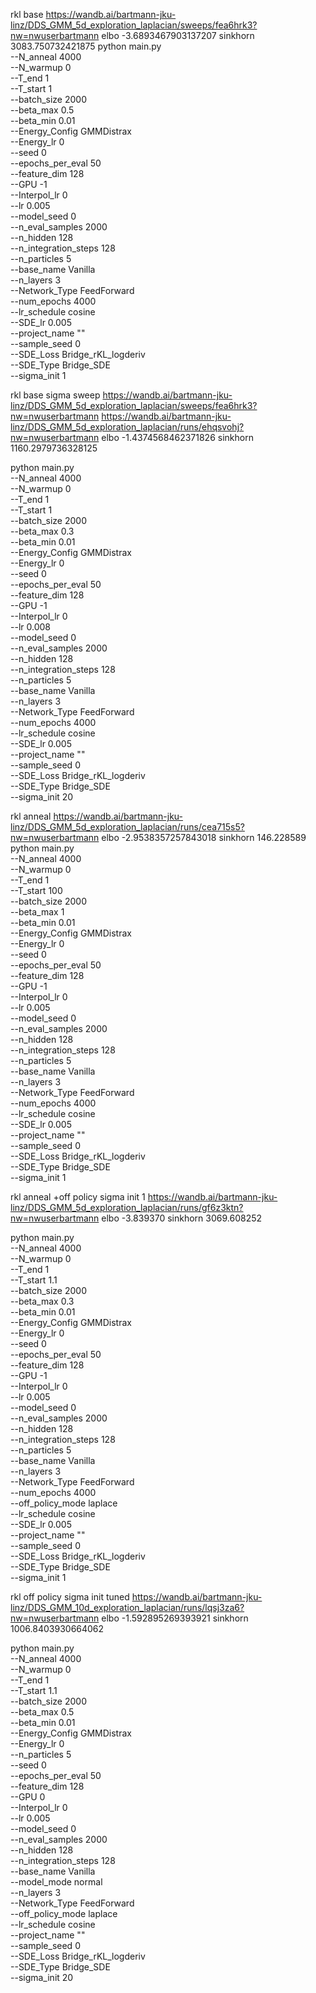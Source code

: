 rkl base
https://wandb.ai/bartmann-jku-linz/DDS_GMM_5d_exploration_laplacian/sweeps/fea6hrk3?nw=nwuserbartmann
elbo -3.6893467903137207
sinkhorn 3083.750732421875
python main.py \
--N_anneal 4000 \
--N_warmup 0 \
--T_end 1 \
--T_start 1 \
--batch_size 2000 \
--beta_max 0.5 \
--beta_min 0.01 \
--Energy_Config GMMDistrax \
--Energy_lr 0 \
--seed 0 \
--epochs_per_eval 50 \
--feature_dim 128 \
--GPU -1 \
--Interpol_lr 0 \
--lr 0.005 \
--model_seed 0 \
--n_eval_samples 2000 \
--n_hidden 128 \
--n_integration_steps 128 \
--n_particles 5 \
--base_name Vanilla \
--n_layers 3 \
--Network_Type FeedForward \
--num_epochs 4000 \
--lr_schedule cosine \
--SDE_lr 0.005 \
--project_name "" \
--sample_seed 0 \
--SDE_Loss Bridge_rKL_logderiv \
--SDE_Type Bridge_SDE \
--sigma_init 1

rkl base sigma sweep
https://wandb.ai/bartmann-jku-linz/DDS_GMM_5d_exploration_laplacian/sweeps/fea6hrk3?nw=nwuserbartmann
https://wandb.ai/bartmann-jku-linz/DDS_GMM_5d_exploration_laplacian/runs/ehqsvohj?nw=nwuserbartmann
elbo -1.4374568462371826
sinkhorn 1160.2979736328125

python main.py \
--N_anneal 4000 \
--N_warmup 0 \
--T_end 1 \
--T_start 1 \
--batch_size 2000 \
--beta_max 0.3 \
--beta_min 0.01 \
--Energy_Config GMMDistrax \
--Energy_lr 0 \
--seed 0 \
--epochs_per_eval 50 \
--feature_dim 128 \
--GPU -1 \
--Interpol_lr 0 \
--lr 0.008 \
--model_seed 0 \
--n_eval_samples 2000 \
--n_hidden 128 \
--n_integration_steps 128 \
--n_particles 5 \
--base_name Vanilla \
--n_layers 3 \
--Network_Type FeedForward \
--num_epochs 4000 \
--lr_schedule cosine \
--SDE_lr 0.005 \
--project_name "" \
--sample_seed 0 \
--SDE_Loss Bridge_rKL_logderiv \
--SDE_Type Bridge_SDE \
--sigma_init 20

rkl anneal
https://wandb.ai/bartmann-jku-linz/DDS_GMM_5d_exploration_laplacian/runs/cea715s5?nw=nwuserbartmann
elbo -2.9538357257843018
sinkhorn 146.228589
python main.py \
--N_anneal 4000 \
--N_warmup 0 \
--T_end 1 \
--T_start 100 \
--batch_size 2000 \
--beta_max 1 \
--beta_min 0.01 \
--Energy_Config GMMDistrax \
--Energy_lr 0 \
--seed 0 \
--epochs_per_eval 50 \
--feature_dim 128 \
--GPU -1 \
--Interpol_lr 0 \
--lr 0.005 \
--model_seed 0 \
--n_eval_samples 2000 \
--n_hidden 128 \
--n_integration_steps 128 \
--n_particles 5 \
--base_name Vanilla \
--n_layers 3 \
--Network_Type FeedForward \
--num_epochs 4000 \
--lr_schedule cosine \
--SDE_lr 0.005 \
--project_name "" \
--sample_seed 0 \
--SDE_Loss Bridge_rKL_logderiv \
--SDE_Type Bridge_SDE \
--sigma_init 1


rkl anneal +off policy sigma init 1
https://wandb.ai/bartmann-jku-linz/DDS_GMM_5d_exploration_laplacian/runs/gf6z3ktn?nw=nwuserbartmann
elbo -3.839370
sinkhorn 3069.608252

python main.py \
--N_anneal 4000 \
--N_warmup 0 \
--T_end 1 \
--T_start 1.1 \
--batch_size 2000 \
--beta_max 0.3 \
--beta_min 0.01 \
--Energy_Config GMMDistrax \
--Energy_lr 0 \
--seed 0 \
--epochs_per_eval 50 \
--feature_dim 128 \
--GPU -1 \
--Interpol_lr 0 \
--lr 0.005 \
--model_seed 0 \
--n_eval_samples 2000 \
--n_hidden 128 \
--n_integration_steps 128 \
--n_particles 5 \
--base_name Vanilla \
--n_layers 3 \
--Network_Type FeedForward \
--num_epochs 4000 \
--off_policy_mode laplace \
--lr_schedule cosine \
--SDE_lr 0.005 \
--project_name "" \
--sample_seed 0 \
--SDE_Loss Bridge_rKL_logderiv \
--SDE_Type Bridge_SDE \
--sigma_init 1


rkl off policy sigma init tuned
https://wandb.ai/bartmann-jku-linz/DDS_GMM_10d_exploration_laplacian/runs/lqsj3za6?nw=nwuserbartmann
elbo -1.592895269393921
sinkhorn 1006.8403930664062

python main.py \
--N_anneal 4000 \
--N_warmup 0 \
--T_end 1 \
--T_start 1.1 \
--batch_size 2000 \
--beta_max 0.5 \
--beta_min 0.01 \
--Energy_Config GMMDistrax \
--Energy_lr 0 \
--n_particles 5 \
--seed 0 \
--epochs_per_eval 50 \
--feature_dim 128 \
--GPU 0 \
--Interpol_lr 0 \
--lr 0.005 \
--model_seed 0 \
--n_eval_samples 2000 \
--n_hidden 128 \
--n_integration_steps 128 \
--base_name Vanilla \
--model_mode normal \
--n_layers 3 \
--Network_Type FeedForward \
--off_policy_mode laplace \
--lr_schedule cosine \
--project_name "" \
--sample_seed 0 \
--SDE_Loss Bridge_rKL_logderiv \
--SDE_Type Bridge_SDE \
--sigma_init 20
